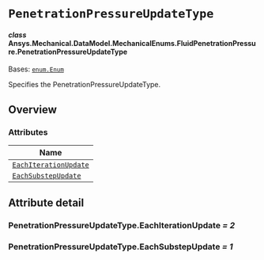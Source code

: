 # `PenetrationPressureUpdateType`

<a id="ansys.mechanical.stubs.v242.Ansys.Mechanical.DataModel.MechanicalEnums.FluidPenetrationPressure.PenetrationPressureUpdateType"></a>

#### *class* Ansys.Mechanical.DataModel.MechanicalEnums.FluidPenetrationPressure.PenetrationPressureUpdateType

Bases: [`enum.Enum`](https://docs.python.org/3/library/enum.html#enum.Enum)

Specifies the PenetrationPressureUpdateType.

<!-- !! processed by numpydoc !! -->

<a id="overview"></a>

## Overview

### Attributes

| Name |
| ------------------------------------------------------------------------------- |
| [`EachIterationUpdate`](#PenetrationPressureUpdateType.EachIterationUpdate) |
| [`EachSubstepUpdate`](#PenetrationPressureUpdateType.EachSubstepUpdate) |

<a id="attribute-detail"></a>

## Attribute detail

<a id="PenetrationPressureUpdateType.EachIterationUpdate"></a>

### PenetrationPressureUpdateType.EachIterationUpdate *= 2*

<a id="PenetrationPressureUpdateType.EachSubstepUpdate"></a>

### PenetrationPressureUpdateType.EachSubstepUpdate *= 1*


